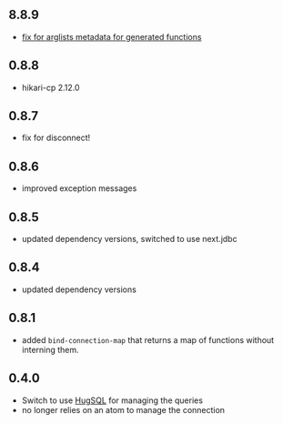 ## 8.8.9

- [fix for arglists metadata for generated functions](https://github.com/luminus-framework/conman/pull/71)

## 0.8.8

- hikari-cp 2.12.0

## 0.8.7

- fix for disconnect!

## 0.8.6

* improved exception messages

## 0.8.5

* updated dependency versions, switched to use next.jdbc

## 0.8.4

* updated dependency versions

## 0.8.1

* added `bind-connection-map` that returns a map of functions without interning them.

## 0.4.0

* Switch to use [HugSQL](http://www.hugsql.org/) for managing the queries
* no longer relies on an atom to manage the connection
